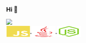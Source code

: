 ### Hi 👋
</div>
	<a href="https://github.com/joooom">
	<img height="180em" src="https://github-readme-stats.vercel.app/api?username=gameoooom&theme=midnight-purple&include_all_commits=true&show_icons=true&count_private=true"
		 
<div style="display: inline_block"><br>
<img align="center" alt="JS" height="30" width="65" src="https://raw.githubusercontent.com/Gameoooom/gameoooom/icons/javascript-plain.svg">
<img align="center" alt="Java" height="30" width="65" src="https://raw.githubusercontent.com/Gameoooom/gameoooom/icons/java-plain.svg">
<img align="center" alt="Node" height="30" width="65" src="https://raw.githubusercontent.com/Gameoooom/gameoooom/icons/nodejs-original.svg">

</div>
